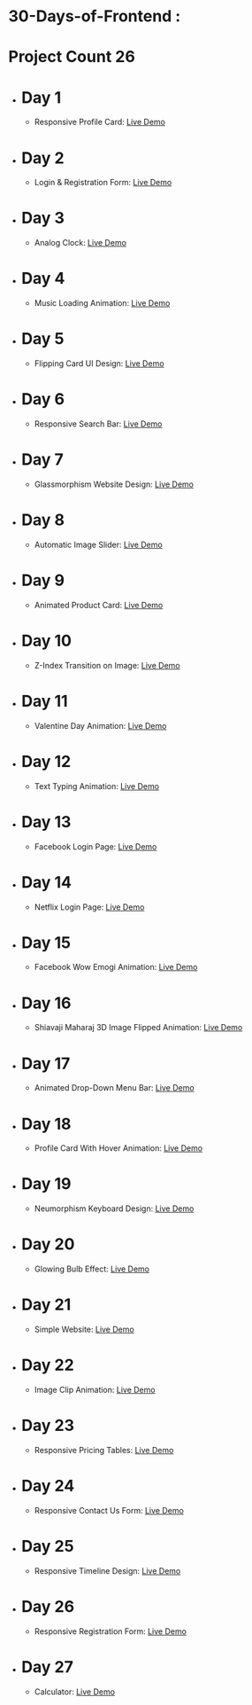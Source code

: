 # 30-Days-of-Frontend :
# Project Count 26

* # Day 1
  * Responsive Profile Card: 
    <a href="https://codepen.io/kTejss/pen/RwddZBd" target="_blank">Live Demo</a>

* # Day 2
  * Login & Registration Form:
     <a href="https://codepen.io/kTejss/pen/vYPPJzb" target="_blank">Live Demo</a>

* # Day 3
  * Analog Clock: 
     <a href="https://codepen.io/kTejss/pen/gOEExZV" target="_blank">Live Demo</a>
    
* # Day 4
  * Music Loading Animation: 
     <a href="https://codepen.io/kTejss/pen/zYbbdep" target="_blank">Live Demo</a>

* # Day 5
  * Flipping Card UI Design: 
     <a href="https://codepen.io/kTejss/pen/XWGGaGV" target="_blank">Live Demo</a> 
 
* # Day 6
  * Responsive Search Bar:
    <a href="https://codepen.io/kTejss/pen/PoLLabP" target="_blank">Live Demo</a>

* # Day 7
  * Glassmorphism Website Design:
   <a href="https://codepen.io/kTejss/pen/poYYKRW" target="_blank">Live Demo</a>

* # Day 8
  * Automatic Image Slider:
    <a href="https://codepen.io/kTejss/pen/YzggvaP" target="_blank">Live Demo</a>

* # Day 9
  * Animated Product Card:
    <a href="https://codepen.io/kTejss/pen/oNVVydK" target="_blank">Live Demo</a>

* # Day 10
  * Z-Index Transition on Image:
    <a href="https://codepen.io/kTejss/pen/GReeBKr" target="_blank">Live Demo</a>
 
* # Day 11
  * Valentine Day Animation:
     <a href="https://codepen.io/kTejss/pen/MWxxByZ" target="_blank">Live Demo</a>

* # Day 12
  * Text Typing Animation:
     <a href="https://codepen.io/kTejss/pen/qBvvyaO" target="_blank">Live Demo</a>

* # Day 13
  * Facebook Login Page: 
       <a href="https://codepen.io/kTejss/pen/oNVVeEy" target="_blank">Live Demo</a>

* # Day 14
  * Netflix Login Page:
     <a href="https://codepen.io/kTejss/pen/poYYZWG" target="_blank">Live Demo</a>

* # Day 15
  * Facebook Wow Emogi Animation:
     <a href="https://codepen.io/kTejss/pen/WNmmKXa" target="_blank">Live Demo</a>

* # Day 16
   * Shiavaji Maharaj 3D Image Flipped Animation:
     <a href="https://codepen.io/kTejss/pen/jOJJpgj" target="_blank">Live Demo</a>

* # Day 17
   * Animated Drop-Down Menu Bar:
     <a href="https://codepen.io/kTejss/pen/BabEJjq" target="_blank">Live Demo</a>

* # Day 18
   * Profile Card With Hover Animation:
     <a href="https://codepen.io/kTejss/pen/eYXaNLV" target="_blank">Live Demo</a>

* # Day 19
   * Neumorphism Keyboard Design:
     <a href="https://codepen.io/kTejss/pen/qBvGYdZ" target="_blank">Live Demo</a>

* # Day 20
   * Glowing Bulb Effect:
     <a href="https://codepen.io/kTejss/pen/ExMBPJN" target="_blank">Live Demo</a>

* # Day 21
   * Simple Website:
     <a href="https://codepen.io/kTejss/pen/mdoZzOG" target="_blank">Live Demo</a>

* # Day 22
   * Image Clip Animation:
     <a href="https://codepen.io/kTejss/pen/wvOVwLB" target="_blank">Live Demo</a>

* # Day 23
   * Responsive Pricing Tables:
     <a href="https://codepen.io/kTejss/pen/qBveKZr" target="_blank">Live Demo</a>

* # Day 24
   * Responsive Contact Us Form:
     <a href="https://codepen.io/kTejss/pen/XWQrdpm" target="_blank">Live Demo</a>

* # Day 25
   * Responsive Timeline Design:
     <a href="https://codepen.io/kTejss/pen/XWQrBbM" target="_blank">Live Demo</a>
     
* # Day 26
   * Responsive Registration Form:
     <a href="https://codepen.io/kTejss/pen/JjVjbvb" target="_blank">Live Demo</a>

* # Day 27
   * Calculator:
     <a href="https://codepen.io/kTejss/pen/MWRWxZp" target="_blank">Live Demo</a>    
     
     

     
